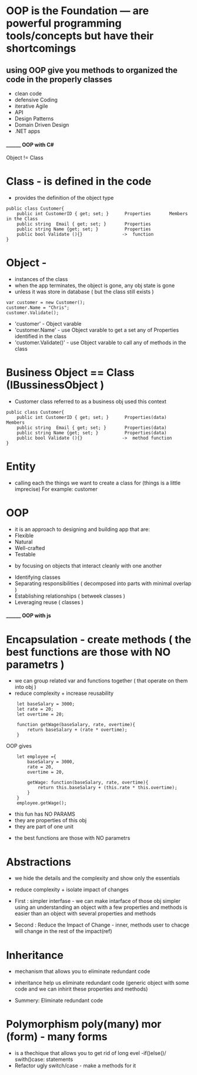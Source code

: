 # OOP is the Foundation — are powerful programming tools/concepts but have their shortcomings
## using OOP give you methods to organized the code in the properly classes 

- clean code 
- defensive Coding 
- iterative Agile 
- API 
- Design Patterns
- Domain Driven Design 
- .NET apps

#### ______ OOP with C# 

<p> Object != Class </p>


# Class  - is defined in the code
- provides the definition of the object type 

```
public class Customer{                                        
    public int CustomerID { get; set; }      Properties       Members in the Class 
    public string  Email { get; set; }       Properties 
    public string Name {get; set; }          Properties 
    public bool Validate (){}               ->  function 
}
```

# Object - 
-  instances of the class
-  when the app terminates, the object is gone, any obj state is gone 
-  unless it was store in database ( but the class still exists )


```
var customer = new Customer();
customer.Name = "Chris";
customer.Validate();
```

- 'customer'        - Object varable
- 'customer.Name'   - use Object varable to get a set any of  Properties identified in the class
- 'customer.Validate()'  - use Object varable to call any of methods in the class 



# Business Object  == Class  (IBussinessObject )
- Customer class referred to as a business obj used this context 

``` same as class 
public class Customer{                                        
    public int CustomerID { get; set; }      Properties(data)      Members
    public string  Email { get; set; }       Properties(data)
    public string Name {get; set; }          Properties(data)
    public bool Validate (){}               ->  method function
}
```

# Entity

- calling each the things we want to create a class for (things is a little imprecise)
For example:  customer 


# OOP

- it is an approach to designing and building app that are:
- Flexible 
- Natural
- Well-crafted
- Testable

* by focusing on objects that interact cleanly with one another

- Identifying classes
- Separating responsibilities  ( decomposed into parts with minimal overlap )
- Establishing relationships ( betweek classes )
- Leveraging reuse ( classes )


#### ______  OOP with js 

# Encapsulation - create methods ( the best functions are those with NO parametrs )
- we can group related var and functions  together ( that operate on them into obj )
- reduce complexity + increase reusability 

```
    let baseSalary = 3000;
    let rate = 20;
    let overtime = 20;

    function getWage(baseSalary, rate, overtime){
        return baseSalary + (rate * overtime);
    }
```

OOP gives 

```
    let employee ={ 
        baseSalary = 3000,
        rate = 20,
        overtime = 20,
        
        getWage: function(baseSalary, rate, overtime){
            return this.baseSalary + (this.rate * this.overtime);
        }
    } 
    employee.getWage();
```

- this fun has NO PARAMS 
- they are properties of this obj 
- they are part of one unit 
 

* the best functions are those with NO parametrs
  
# Abstractions
- we hide the details and the complexity and show only the essentials 
- reduce complexity + isolate impact of changes 

- First :  simpler interfase - we can make intarface of those obj simpler using an understanding an object with a few properties and methods is easier than an object with several properties and methods 
- Second : Reduce the Impact of Change  - inner, methods user to chacge will change in the rest of the impact(ref) 


 # Inheritance
- mechanism that allows you to eliminate redundant code 
- inheritance help us eliminate redundant code (generic object with some code and we can inhirit these properties and methods)

- Summery: Eliminate redundant code  


# Polymorphism   poly(many)  mor (form)  - many forms 
- is a thechique that allows you to get rid of long evel -if()else()/ swith()case:  statements
- Refactor ugly switch/case - make a methods for it 
